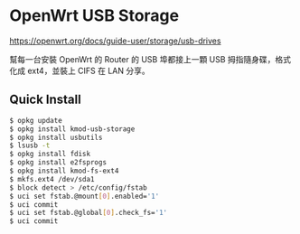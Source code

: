 # OpenWrt USB Storage

https://openwrt.org/docs/guide-user/storage/usb-drives

幫每一台安裝 OpenWrt 的 Router 的 USB 埠都接上一顆 USB 拇指隨身碟，格式化成 ext4，並裝上 CIFS 在 LAN 分享。

## Quick Install

``` bash
$ opkg update
$ opkg install kmod-usb-storage
$ opkg install usbutils
$ lsusb -t
$ opkg install fdisk
$ opkg install e2fsprogs
$ opkg install kmod-fs-ext4
$ mkfs.ext4 /dev/sda1
$ block detect > /etc/config/fstab
$ uci set fstab.@mount[0].enabled='1'
$ uci commit
$ uci set fstab.@global[0].check_fs='1'
$ uci commit
```